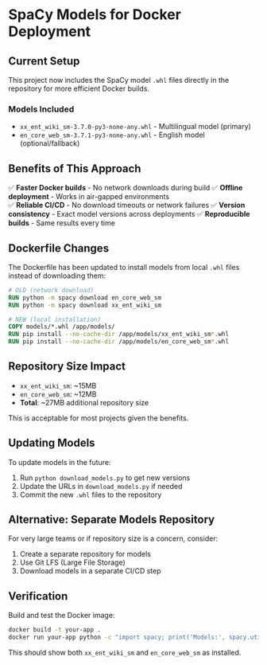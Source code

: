 # SpaCy Models for Docker Deployment

## Current Setup

This project now includes the SpaCy model `.whl` files directly in the repository for more efficient Docker builds.

### Models Included

- `xx_ent_wiki_sm-3.7.0-py3-none-any.whl` - Multilingual model (primary)
- `en_core_web_sm-3.7.1-py3-none-any.whl` - English model (optional/fallback)

## Benefits of This Approach

✅ **Faster Docker builds** - No network downloads during build
✅ **Offline deployment** - Works in air-gapped environments  
✅ **Reliable CI/CD** - No download timeouts or network failures
✅ **Version consistency** - Exact model versions across deployments
✅ **Reproducible builds** - Same results every time

## Dockerfile Changes

The Dockerfile has been updated to install models from local `.whl` files instead of downloading them:

```dockerfile
# OLD (network download)
RUN python -m spacy download en_core_web_sm
RUN python -m spacy download xx_ent_wiki_sm

# NEW (local installation)
COPY models/*.whl /app/models/
RUN pip install --no-cache-dir /app/models/xx_ent_wiki_sm*.whl
RUN pip install --no-cache-dir /app/models/en_core_web_sm*.whl
```

## Repository Size Impact

- `xx_ent_wiki_sm`: ~15MB
- `en_core_web_sm`: ~12MB
- **Total**: ~27MB additional repository size

This is acceptable for most projects given the benefits.

## Updating Models

To update models in the future:

1. Run `python download_models.py` to get new versions
2. Update the URLs in `download_models.py` if needed
3. Commit the new `.whl` files to the repository

## Alternative: Separate Models Repository

For very large teams or if repository size is a concern, consider:

1. Create a separate repository for models
2. Use Git LFS (Large File Storage)
3. Download models in a separate CI/CD step

## Verification

Build and test the Docker image:

```bash
docker build -t your-app .
docker run your-app python -c "import spacy; print('Models:', spacy.util.find_installed_models())"
```

This should show both `xx_ent_wiki_sm` and `en_core_web_sm` as installed.
